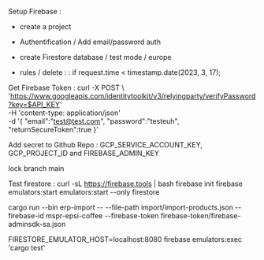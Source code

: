
Setup Firebase : 
- create a project
- Authentification / Add email/password auth

- create Firestore database / test mode / europe
- rules / delete : 
    : if
  request.time < timestamp.date(2023, 3, 17);
    
Get Firebase Token : 
curl -X POST \  'https://www.googleapis.com/identitytoolkit/v3/relyingparty/verifyPassword?key=$API_KEY' \
  -H 'content-type: application/json' \
  -d '{ "email":"test@test.com", "password":"testeuh", "returnSecureToken":true }'

Add secret to Github Repo : 
GCP_SERVICE_ACCOUNT_KEY, GCP_PROJECT_ID and FIREBASE_ADMIN_KEY

lock branch main


Test firestore : 
curl -sL https://firebase.tools | bash
firebase init
firebase emulators:start
emulators:start --only firestore


cargo run --bin erp-import -- --file-path import/import-products.json --firebase-id mspr-epsi-coffee --firebase-token firebase-token/firebase-adminsdk-sa.json


FIRESTORE_EMULATOR_HOST=localhost:8080 firebase emulators:exec 'cargo test'


